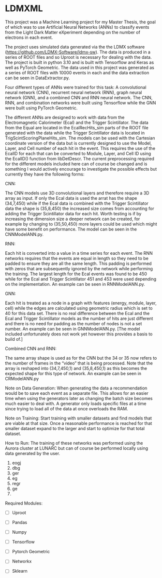 # LDMXML
This project was a Machine Learning project for my Master Thesis, the goal of which was to use Artificial Neural Networks (ANNs) to classify events from the Light Dark Matter eXperiment depending on the number of electrons in each event.  

The project uses simulated data generated via the the LDMX software (https://github.com/LDMX-Software/ldmx-sw).  The data is produced in a series of ROOT files and so Uproot is necessary for dealing with the data. The project is built in python 3.10 and is built with Tensorflow and Keras as well as PyTorch Geometric.  The data used in this project was generated as a series of ROOT files with 10000 events in each and the data extraction can be seen in DataExtractor.py.

Four different types of ANNs were trained for this task: A convolutional neural network (CNN), recurrent neural network (RNN), graph neural network (GNN), and a combined CNN and RNN neural network. The CNN, RNN, and combination networks were built using Tensorflow while the GNN were built using PyTorch Geometric. 

The different ANNs are designed to work with data from the Electromagnetic Calorimeter (Ecal) and the Trigger Scintillator. The data from the Equal are located in the EcalRecHits_sim parts of the ROOT file generated with the data while the Trigger Scintillator data is located in TrigScintScoringPlaneHits_sim. The models can be used with the Cartesian coordinate version of the data but is currently designed to use the Model, Layer, and Cell number of each hit in the event. This requires the use of the EcalID for each that can be converted to Module, Layer, and Cell ID using the EcalID() function from libDetDescr. The current preprocessing required for the different models included here can of course be changed and is something I would actively encourage to investigate the possible effects but currently they have the following forms:

CNN:

The CNN models use 3D convolutional layers and therefore require a 3D array as input. If only the Ecal data is used the arrat has the shape (34,7,450) while if the Ecal data is combined with the Trigger Scintillator data the shape is (35,8,450) the increased size comes from accounting for adding the Trigger Scintillator data for each hit. Worth testing is if by increasing the dimension size a deeper network can be created, for example by changing to (35,50,450) more layers could be used which might have some benefit on performance. The model can be seen in the CNNModelANN.py. 

RNN:

Each hit is converted into a value in a time series for each event. The RNN networks requires that the events are equal in length so they need to be padded to ensure they are all the same length. This padding is performed with zeros that are subsequently ignored by the network while performing the training. The largest length for the Ecal events was found to be 450 while for the Ecal and Trigger Scintillator 451 and 453 were used depending on the implementation. An example can be seen in RNNModelANN.py.


GNN: 

Each hit is treated as a node in a graph with features (energy, module, layer, cell) while the edges are calculated using geometric radius which is set to 40 for this data set. There is no real difference between the Ecal and the Ecal and Trigger Scintillator models as the number of hits are just different and there is no need for padding as the number of nodes is not a set number. An example can be seen in GNNModelANN.py. [The model included unfortunately does not work yet however this provides a basis to build of.]

Combined CNN and RNN:

The same array shape is used as for the CNN but the 34 or 35 now refers to the number of frames in the “video” that is being processed. Note that the array is reshaped into (34,7,450,1) and (35,8,450,1) as this becomes the expected shape for this type of network. An example can be seen in CRModelANN.py


Note on Data Generation: 
When generating the data a recommendation would be to save each event as a separate file. This allows for an easier time when using the generators later as changing the batch size becomes much easier to deal with. A generator only loads specific files at a time since trying to load all of the data at once overloads the RAM. 

Note on Training:
Start training with smaller datasets and find models that are viable at that size. Once a reasonable performance is reached for that smaller dataset expand to the larger and start to optimize for that total dataset. 


How to Run:
The training of these networks was performed using the Aurora cluster at LUNARC but can of course be performed locally using data generated by the user. 
1. eogj
2. dbg
3. ger
4. eg
5. regr
6. ge
7. 




Required Modules:
- [ ] Uproot
- [ ] Pandas 
- [ ] Numpy 
- [ ] Tensorflow 
- [ ] Pytorch Geometric 
- [ ] Networkx
- [ ] Sklearn 


